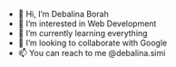 - 👋 Hi, I’m Debalina Borah
- 👀 I’m interested in Web Development
- 🌱 I’m currently learning everything
- 💞️ I’m looking to collaborate with Google
- 📫 You can reach to me @debalina.simi

<!---
Debalina-Borah/Debalina-Borah is a ✨ special ✨ repository because its `README.md` (this file) appears on your GitHub profile.
You can click the Preview link to take a look at your changes.
--->
